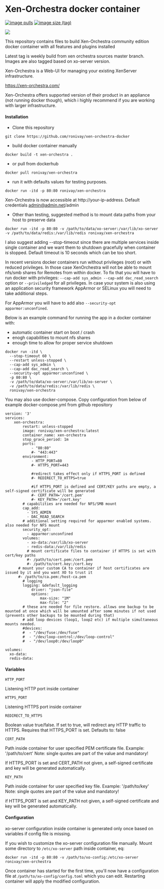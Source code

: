 # Xen-Orchestra docker container

[![image pulls](https://img.shields.io/docker/pulls/ronivay/xen-orchestra.svg)](https://hub.docker.com/r/ronivay/xen-orchestra) [![image size (tag)](https://img.shields.io/docker/image-size/ronivay/xen-orchestra/latest)](https://hub.docker.com/r/ronivay/xen-orchestra)

[![](https://github.com/ronivay/xen-orchestra-docker/actions/workflows/build.yml/badge.svg?branch=master)](https://github.com/ronivay/xen-orchestra-docker/actions?query=workflow%3Abuild)

This repository contains files to build Xen-Orchestra community edition docker container with all features and plugins installed

Latest tag is weekly build from xen orchestra sources master branch. Images are also tagged based on xo-server version.

Xen-Orchestra is a Web-UI for managing your existing XenServer infrastructure.

https://xen-orchestra.com/

Xen-Orchestra offers supported version of their product in an appliance (not running docker though), which i highly recommend if you are working with larger infrastructure.

#### Installation

- Clone this repository
```
git clone https://github.com/ronivay/xen-orchestra-docker
```

- build docker container manually

```
docker build -t xen-orchestra .
```

- or pull from dockerhub

```
docker pull ronivay/xen-orchestra
```

- run it with defaults values for testing purposes. 

```
docker run -itd -p 80:80 ronivay/xen-orchestra
```

Xen-Orchestra is now accessible at http://your-ip-address. Default credentials admin@admin.net/admin

- Other than testing, suggested method is to mount data paths from your host to preserve data

```
docker run -itd -p 80:80 -v /path/to/data/xo-server:/var/lib/xo-server -v /path/to/data/redis:/var/lib/redis ronivay/xen-orchestra
```

I also suggest adding --stop-timeout since there are multiple services inside single container and we want them to shutdown gracefully when container is stopped. 
Default timeout is 10 seconds which can be too short.

In recent versions docker containers run without privileges (root) or with reduced privileges. 
In those case XenOrchestra will not be able to mount nfs/smb shares for Remotes from within docker.
To fix that you will have to run docker with privileges: `--cap-add sys_admin --cap-add dac_read_search` option or `--priviledged` for all privileges. 
In case your system is also using an application security framework AppArmor or SELinux you will need to take additional steps.

For AppArmor you will have to add also `--security-opt apparmor:unconfined`. 

Below is an example command for running the app in a docker container with:

* automatic container start on boot / crash 
* enogh capabilities to mount nfs shares
* enough time to allow for proper service shutdown

```
docker run -itd \
  --stop-timeout 60 \
  --restart unless-stopped \
  --cap-add sys_admin \
  --cap-add dac_read_search \
  --security-opt apparmor:unconfined \
  -p 80:80 \
  -v /path/to/data/xo-server:/var/lib/xo-server \
  -v /path/to/data/redis:/var/lib/redis \
  ronivay/xen-orchestra

```

You may also use docker-compose. Copy configuration from below of example docker-compose.yml from github repository

```
version: '3'
services:
    xen-orchestra:
        restart: unless-stopped
        image: ronivay/xen-orchestra:latest
        container_name: xen-orchestra
        stop_grace_period: 1m
        ports:
            - "80:80"
            #- "443:443"
        environment:
            - HTTP_PORT=80
            #- HTTPS_PORT=443

            #redirect takes effect only if HTTPS_PORT is defined
            #- REDIRECT_TO_HTTPS=true

            #if HTTPS_PORT is defined and CERT/KEY paths are empty, a self-signed certificate will be generated
            #- CERT_PATH='/cert.pem'
            #- KEY_PATH='/cert.key'
        # capabilities are needed for NFS/SMB mount
        cap_add:
          - SYS_ADMIN
          - DAC_READ_SEARCH
        # additional setting required for apparmor enabled systems. also needed for NFS mount
        security_opt:
          - apparmor:unconfined
        volumes:
          - xo-data:/var/lib/xo-server
          - redis-data:/var/lib/redis
          # mount certificate files to container if HTTPS is set with cert/key paths
          #- /path/to/cert.pem:/cert.pem
          #- /path/to/cert.key:/cert.key
	  # mount your custom CA to container if host certificates are issued by it and you want XO to trust it
	  #- /path/to/ca.pem:/host-ca.pem
        # logging
        logging: &default_logging
            driver: "json-file"
            options:
                max-size: "1M"
                max-file: "2"
        # these are needed for file restore. allows one backup to be mounted at once which will be umounted after some minutes if not used (prevents other backups to be mounted during that)
        # add loop devices (loop1, loop2 etc) if multiple simultaneous mounts needed.
        #devices:
        #  - "/dev/fuse:/dev/fuse"
        #  - "/dev/loop-control:/dev/loop-control"
        #  - "/dev/loop0:/dev/loop0"

volumes:
  xo-data:
  redis-data:
```

#### Variables

`HTTP_PORT`

Listening HTTP port inside container

`HTTPS_PORT`

Listening HTTPS port inside container

`REDIRECT_TO_HTTPS`

Boolean value true/false. If set to true, will redirect any HTTP traffic to HTTPS. Requires that HTTPS_PORT is set. Defaults to: false

`CERT_PATH`

Path inside container for user specified PEM certificate file. Example: '/path/to/cert'
Note: single quotes are part of the value and mandatory!

If HTTPS_PORT is set and CERT_PATH not given, a self-signed certificate and key will be generated automatically.

`KEY_PATH`

Path inside container for user specified key file. Example: '/path/to/key'
Note: single quotes are part of the value and mandatory!

if HTTPS_PORT is set and KEY_PATH not given, a self-signed certificate and key will be generated automatically.

#### Configuration

xo-server configuration inside container is generated only once based on variables if config file is missing.

If you wish to customize the xo-server configuration file manually. Mount some directory to `/etc/xo-server` path inside container, eq:

```
docker run -itd -p 80:80 -v /path/to/xo-config:/etc/xo-server ronivay/xen-orchestra
```

Once container has started for the first time, you'll now have a configuration file at `/path/to/xo-config/config.toml` which you can edit.
Restarting container will apply the modified configuration.
